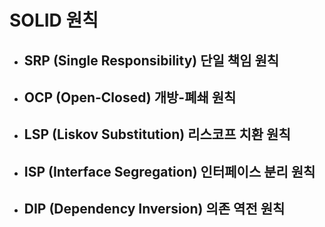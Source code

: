 # SOLID 원칙
- ## SRP (Single Responsibility) 단일 책임 원칙
- ## OCP (Open-Closed) 개방-폐쇄 원칙
- ## LSP (Liskov Substitution) 리스코프 치환 원칙
- ## ISP (Interface Segregation) 인터페이스 분리 원칙
- ## DIP (Dependency Inversion) 의존 역전 원칙